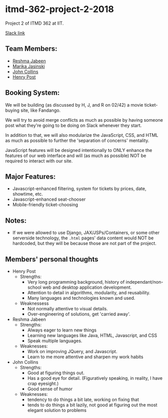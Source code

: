# itmd-362-project-2-2018
Project 2 of ITMD 362 at IIT.

[Slack link](https://itmd-362.slack.com)

## Team Members:

- [Reshma Jabeen](http://reshmajabeen.me)
- [Marika Jasinski](https://marikajasinski.github.io)
- [John Collins](https://jcollins17.github.io/)
- [Henry Post](http://henryfbp.me)

## Booking System:

We will be building (as discussed by H, J, and R on 02/42) a movie ticket-buying
site, like Fandango.

We will try to avoid merge conflicts as much as possible by having someone post
what they're going to be doing on Slack whenever they start.

In addition to that, we will also modularize the JavaScript, CSS, and HTML as
much as possible to further the 'separation of concerns' mentality.

JavaScript features will be designed intentionally to ONLY enhance the features
of our web interface and will (as much as possible) NOT be required to interact
with our site.

## Major Features:

- Javascript-enhanced filtering, system for tickets by prices, date, showtime,
  etc.
- Javascript-enhanced seat-chooser
- Mobile-friendly ticket-choosing

## Notes:

- If we were allowed to use Django, JAX/JSPs/Containers, or some other
  serverside technology, the `.html` pages' data content would NOT be hardcoded,
  but they will be because those are not part of the project.

## Members' personal thoughts

- Henry Post
  - Strengths:
    - Very long programming background, history of independant/non-school web and desktop application development.
    - Attention to detail in algorithms, modularity, and reusability.
    - Many languages and technologies known and used.
  - Weaknessess
    - Not normally attentive to visual details.
    - Over-engineering of solutions, get 'carried away'.
- Reshma Jabeen
  - Strengths:
    - Always eager to learn new things
    - Learning new languages like Java, HTML, Javascript, and CSS
    - Speak multiple languages.
  - Weaknesses:
    - Work on improving JQuery, and Javascript.
    - Learn to me more attentive and sharpen my work habits
- John Collins
  - Strengths:
    - Good at figuring things out.
    - Has a good eye for detail. (Figuratively speaking, in reality, I have crap eyesight.)
    - Good sense of humor
  - Weaknesses:  
    - tendency to do things a bit late, working on fixing that
    - tends to do things a bit lazily, not good at figuring out the most elegant solution to problems
